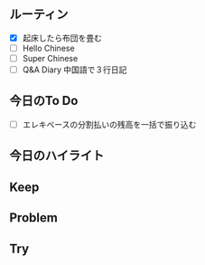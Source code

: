 ## ルーティン
- [x] 起床したら布団を畳む
- [ ] Hello Chinese
- [ ] Super Chinese
- [ ] Q&A Diary 中国語で３行日記
## 今日のTo Do
- [ ] エレキベースの分割払いの残高を一括で振り込む
## 今日のハイライト
## Keep
## Problem
## Try
